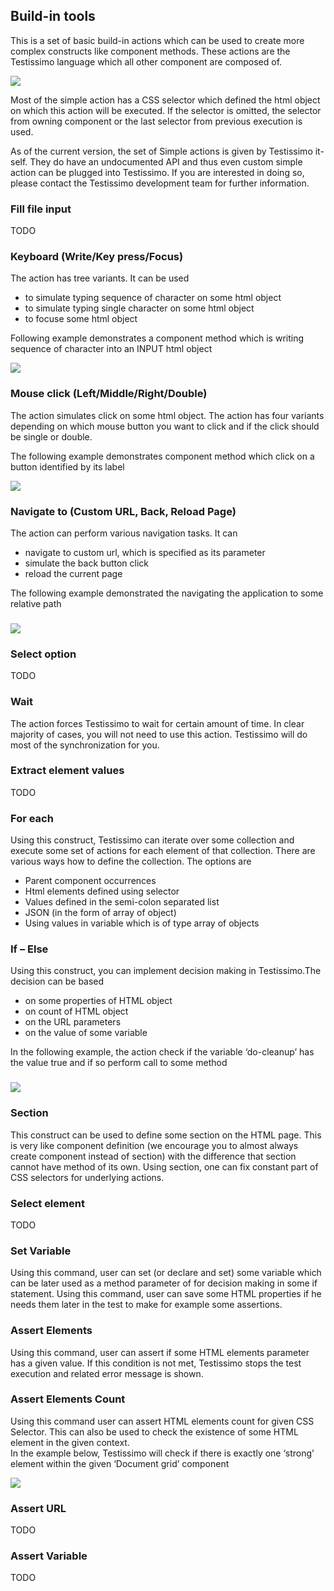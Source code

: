 ## Build-in tools

This is a set of basic build-in actions which can be used to create more complex constructs like component methods. These actions are the Testissimo language which all other component are composed of. 

![](/cmsimages/By-JXGlX9W.png)

Most of the simple action has a CSS selector which defined the html object on which this action will be executed. If the selector is omitted, the selector from owning component or the last selector from previous execution is used. 

As of the current version, the set of Simple actions is given by Testissimo it-self. They do have an undocumented API and thus even custom simple action can be plugged into Testissimo. If you are interested in doing so, please contact the Testissimo development team for further information. 

### Fill file input

TODO

### Keyboard (Write/Key press/Focus)

The action has tree variants. It can be used 

* to simulate typing sequence of character on some html object
* to simulate typing single character on some html object
* to focuse some html object

Following example demonstrates a component method which is writing sequence of character into an INPUT html object

![](/cmsimages/HkYq9UcGX/498x155.png)  



### Mouse click (Left/Middle/Right/Double)

The action simulates click on some html object. The action has four variants depending on which mouse button you want to click and if the click should be single or double. 

The following example demonstrates component method which click on a button identified by its label

![](/cmsimages/rJp9pIqfX/509x129.png)  



### Navigate to (Custom URL, Back, Reload Page)

The action can perform various navigation tasks. It can

* navigate to custom url, which is specified as its parameter
* simulate the back button click
* reload the current page

The following example demonstrated the navigating the application to some relative path



### ![](/cmsimages/S1bvkv5Gm/372x144.png)

 

### Select option

TODO

### Wait

The action forces Testissimo to wait for certain amount of time. In clear majority of cases, you will not need to use this action. Testissimo will do most of the synchronization for you. 

### Extract element values

TODO

### For each

Using this construct, Testissimo can iterate over some collection and execute some set of actions for each element of that collection. There are various ways how to define the collection. The options are

* Parent component occurrences
* Html elements defined using selector
* Values defined in the semi-colon separated list
* JSON (in the form of array of object)
* Using values in variable which is of type array of objects

### If – Else

Using this construct, you can implement decision making in Testissimo.The decision can be based 

* on some properties of HTML object
* on count of HTML object
* on the URL parameters
* on the value of some variable

In the following example, the action check if the variable ‘do-cleanup’ has the value true and if so perform call to some method



### ![](/cmsimages/rylc-vcG7/439x229.png)

 

### Section

This construct can be used to define some section on the HTML page. This is very like component definition (we encourage you to almost always create component instead of section) with the difference that section cannot have method of its own. Using section, one can fix constant part of CSS selectors for underlying actions. 

### Select element

TODO

### Set Variable

Using this command, user can set (or declare and set) some variable which can be later used as a method parameter of for decision making in some if statement. Using this command, user can save some HTML properties if he needs them later in the test to make for example some assertions.

### Assert Elements

Using this command, user can assert if some HTML elements parameter has a given value. If this condition is not met, Testissimo stops the test execution and related error message is shown. 

### Assert Elements Count

Using this command user can assert HTML elements count for given CSS Selector. This can also be used to check the existence of some HTML element in the given context.  
In the example below, Testissimo will check if there is exactly one ‘strong’ element within the given ‘Document grid’ component

![](/cmsimages/Sy9sb2nGm/525x178.png)  



###  

### Assert URL

TODO

### Assert Variable

TODO
